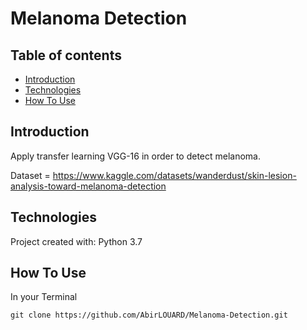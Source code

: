 # Melanoma Detection


## Table of contents

* [Introduction](#introduction)
* [Technologies](#technologies)
* [How To Use](#how-to-use)

## Introduction

Apply transfer learning VGG-16 in order to detect melanoma.

Dataset = https://www.kaggle.com/datasets/wanderdust/skin-lesion-analysis-toward-melanoma-detection

## Technologies

Project created with:
Python 3.7

## How To Use

In your Terminal

```
git clone https://github.com/AbirLOUARD/Melanoma-Detection.git
```
